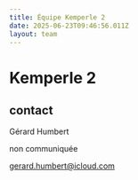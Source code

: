 ```yaml
---
title: Équipe Kemperle 2
date: 2025-06-23T09:46:56.011Z
layout: team
---
```


# Kemperle 2



## contact 

Gérard Humbert

non communiquée

gerard.humbert@icloud.com

